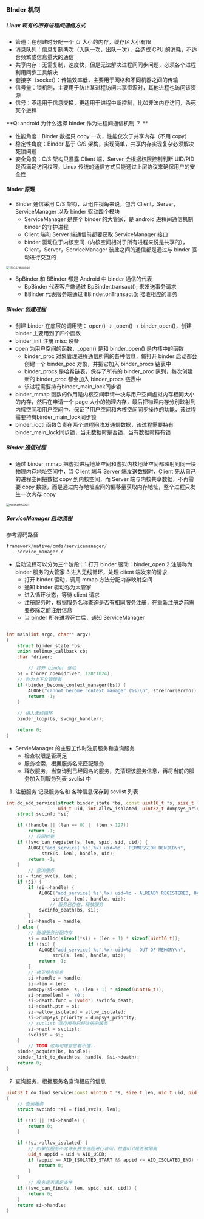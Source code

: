 ### BInder 机制

##### Linux 现有的所有进程间通信方式

* 管道：在创建时分配一个 页 大小的内存，缓存区大小有限
* 消息队列：信息复制两次（入队一次，出队一次），会造成 CPU 的消耗，不适合频繁或信息量大的通信
* 共享内存：无需复制，速度快，但是无法解决进程间同步问题，必须各个进程利用同步工具解决
* 套接字（socket）：传输效率低，主要用于网络和不同机器之间的传输
* 信号量：锁机制，主要用于防止某进程访问共享资源时，其他进程也访问该资源
* 信号：不适用于信息交换，更适用于进程中断控制，比如非法内存访问，杀死某个进程

**Q: android 为什么选择 binder 作为进程间通信机制 ？ ** 

* 性能角度：Binder 数据只 copy 一次，性能仅次于共享内存（不用 copy）
* 稳定性角度：Binder 基于 C/S 架构，实现简单，共享内存实现复杂必须解决死锁问题
* 安全角度：C/S 架构只暴露 Client 端，Server 会根据权限控制判断 UID/PID 是否满足访问权限，Linux 传统的通信方式只能通过上层协议来确保用户的安全性



#### Binder 原理

* Binder 通信采用 C/S 架构，从组件视角来说，包含 Client，Server，ServiceManager 以及 binder 驱动四个模块
  * ServiceManager 是整个 binder 的大管家，是 android 进程间通信机制 binder 的守护进程
  * Client 端和 Server 端通信前都要获取 ServiceManager 接口
  * binder 驱动位于内核空间（内核空间相对于所有进程来说是共享的），Client，Server，ServiceManager 彼此之间的通信都是通过与 binder 驱动进行交互的

<img src="/Users/fenglei/Documents/learning/source read/img/1593421688940.jpg" alt="1593421688940" style="zoom:50%;" />

* BpBinder 和 BBinder 都是 Android 中 binder 通信的代表
  * BpBinder 代表客户端通过 BpBinder.transact(); 来发送事务请求
  * BBinder 代表服务端通过 BBinder.onTransact(); 接收相应的事务

##### Binder 创建过程

* 创建 binder 在底层的调用链： open()  ->  _open()  ->  binder_open()，创建 binder 主要用到了四个函数
* binder_init 注册 misc 设备
* open 为用户空间的函数，_open() 是和 binder_open() 是内核中的函数
  * binder_proc 对象管理进程通信所需的各种信息，每打开 binder 启动都会创建一个 binder_poc 对象，并把它加入 binder_procs 链表中
  * binder_procs 是哈希链表，保存了所有的 binder_proc 队列，每次创建新的 binder_proc 都会加入 binder_procs 链表中
  * 该过程需要持有binder_main_lock同步锁
* binder_mmap 函数的作用是内核空间申请一块与用户空间虚拟内存相同大小的内存，然后在申请一个 page 大小的物理内存，最后把物理内存分别映射到内核空间和用户空间中，保证了用户空间和内核空间同步操作的功能，该过程需要持有binder_main_lock同步锁
* binder_ioctl 函数负责在两个进程间收发通信数据，该过程需要持有binder_main_lock同步锁，当无数据时是否锁，当有数据时持有锁

##### Binder 通信过程

* 通过 binder_mmap 把虚拟进程地址空间和虚拟内核地址空间都映射到同一块物理内存地址空间中，当 Client 端与 Server 端发送数据时，Client 先从自己的进程空间把数据 copy 到内核空间，而 Server 端与内核共享数据，不再需要 copy 数据，而是通过内存地址空间的偏移量获取内存地址，整个过程只发生一次内存 copy

<img src="/Users/fenglei/Documents/learning/source read/img/WechatIMG3211.png" alt="WechatIMG3211" style="zoom:50%;" />

##### ServiceManager 启动流程

参考源码路径

```c++
framework/native/cmds/servicemanager/
  - service_manager.c
```

* 启动流程可以分为三个阶段：1.打开 binder 驱动：binder_open  2.注册称为 binder 服务的大管家  3.进入无线循环，处理 client 端发来的请求
  * 打开 binder 驱动，调用 mmap 方法分配内存映射空间
  * 通知 binder 驱动称为大管家
  * 进入循环状态，等待 client 请求
  * 注册服务时，根据服务名称查询是否有相同服务注册，在重新注册之前需要移除之前注册信息
  * 当 binder 所在进程死亡后，通知 ServiceManager

```c++

int main(int argc, char** argv)
{
    struct binder_state *bs;
    union selinux_callback cb;
    char *driver;

		// 打开 binder 驱动
    bs = binder_open(driver, 128*1024);
  	// 称为上下文管理者
    if (binder_become_context_manager(bs)) {
        ALOGE("cannot become context manager (%s)\n", strerror(errno));
        return -1;
    }
		
  	// 进入无线循环
  	binder_loop(bs, svcmgr_handler);

    return 0;
}
```

* ServieManager 的主要工作时注册服务和查询服务
  * 检查权限是否满足
  * 服务检索，根据服务名来匹配服务
  * 释放服务，当查询到已经同名的服务，先清理该服务信息，再将当前的服务加入到服务列表 svclist 中

1. 注册服务 记录服务名和 各种信息保存到 scvlist 列表

```c++
int do_add_service(struct binder_state *bs, const uint16_t *s, size_t len, uint32_t handle,
                   uid_t uid, int allow_isolated, uint32_t dumpsys_priority, pid_t spid, const char* sid) {
    struct svcinfo *si;

    if (!handle || (len == 0) || (len > 127))
        return -1;
		// 权限检查
    if (!svc_can_register(s, len, spid, sid, uid)) {
        ALOGE("add_service('%s',%x) uid=%d - PERMISSION DENIED\n",
             str8(s, len), handle, uid);
        return -1;
    }
		// 查询服务
    si = find_svc(s, len);
    if (si) {
        if (si->handle) {
            ALOGE("add_service('%s',%x) uid=%d - ALREADY REGISTERED, OVERRIDE\n",
                 str8(s, len), handle, uid);
          	 	// 服务已存在，释放服务
            svcinfo_death(bs, si);
        }
        si->handle = handle;
    } else {
      	// 新增服务分配内存
        si = malloc(sizeof(*si) + (len + 1) * sizeof(uint16_t));
        if (!si) {
            ALOGE("add_service('%s',%x) uid=%d - OUT OF MEMORY\n",
                 str8(s, len), handle, uid);
            return -1;
        }
      	// 拷贝服务信息
        si->handle = handle;
        si->len = len;
        memcpy(si->name, s, (len + 1) * sizeof(uint16_t));
        si->name[len] = '\0';
        si->death.func = (void*) svcinfo_death;
        si->death.ptr = si;
        si->allow_isolated = allow_isolated;
        si->dumpsys_priority = dumpsys_priority;
        // svclist 保存所有已经注册的服务
        si->next = svclist;
        svclist = si;
    }
		// TODO 这两句啥意思看不懂.. 
    binder_acquire(bs, handle);
    binder_link_to_death(bs, handle, &si->death);
    return 0;
}
```

2. 查询服务，根据服务名查询相应的信息

```c++
uint32_t do_find_service(const uint16_t *s, size_t len, uid_t uid, pid_t spid, const char* sid)
{		
  	// 查询服务
    struct svcinfo *si = find_svc(s, len);

    if (!si || !si->handle) {
        return 0;
    }

    if (!si->allow_isolated) {
       	// 如果此服务不允许从独立进程进行访问，检查uid是否被隔离
        uid_t appid = uid % AID_USER;
        if (appid >= AID_ISOLATED_START && appid <= AID_ISOLATED_END) {
            return 0;
        }
    }
		// 服务是否满足条件
    if (!svc_can_find(s, len, spid, sid, uid)) {
        return 0;
    }
    return si->handle;
}
```

